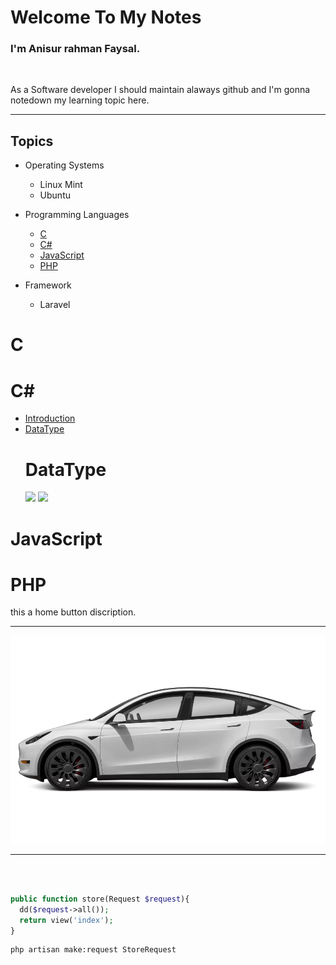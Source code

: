 # Welcome To My Notes
### I'm Anisur rahman Faysal.

<br>
<p>As a Software developer I should maintain alaways github and I'm gonna notedown my learning topic here.</p>
<hr>

## Topics

- Operating Systems
  - Linux Mint
  - Ubuntu


- Programming Languages
  - [C](#c)
  - [C#](#c#)
  - [JavaScript](#javascript)
  - [PHP](#php)
  
- Framework
  - Laravel


# C <a name="c"></a> 
# C# <a name="c#">
 - [Introduction](#introduction)
 - [DataType](#datatype)
   # DataType <a name="datatype">
    <img src="images/c#_datatype-1.jpg">
    <img src="images/c#_datatype-2.jpg">
   </a>
</a> 

# JavaScript <a name="javascript"></a> 
# PHP <a name="php"></a> 

 this a home button discription.
<br>
<hr>

<img src="images/1af0ca3f-5236-47a5-a487-32b49ec94f27.webp">

<hr>
<br>

```php

public function store(Request $request){
  dd($request->all());
  return view('index');
}
```

```bash
php artisan make:request StoreRequest
```
